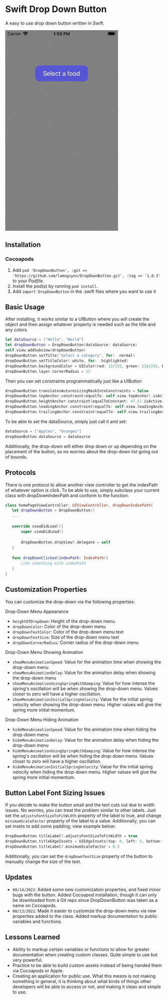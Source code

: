 # Swift Drop Down Button

A easy to use drop down button written in Swift.

![Demo](demoDropDown.gif)

## Installation

### Cocoapods
1. Add `pod 'DropDownButton', :git => 'https://github.com/lamnguynn/DropDownButton.git', :tag => '1.0.3' ` to your *Podfile*. 
2. Install the pod(s) by running `pod install`.
3. Add `import DropDownButton` in the .swift files where you want to use it

## Basic Usage
After installing, it works similar to a UIButton where you will create the object and then assign whatever property is needed such as the title and any colors.

```swift
let dataSource = ["Hello", "World"]
let dropDownButton = DropDownButton(dataSource: dataSource)
self.view.addSubview(dropDownButton)
dropDownButton.setTitle("Select a category", for: .normal)
dropDownButton.setTitleColor(.white, for: .highlighted)
dropDownButton.backgroundColor = UIColor(red: 32/255, green: 118/255, blue: 128/255, alpha: 1)
dropDownButton.layer.cornerRadius = 12
```

Then you can set constraints programmatically just like a UIButton

```swift
dropDownButton.translatesAutoresizingMaskIntoConstraints = false
dropDownButton.topAnchor.constraint(equalTo: self.view.topAnchor).isActive = true
dropDownButton.heightAnchor.constraint(equalToConstant: 47.5).isActive = true
dropDownButton.leadingAnchor.constraint(equalTo: self.view.leadingAnchor, constant: 10).isActive = true
dropDownButton.trailingAnchor.constraint(equalTo: self.view.trailingAnchor, constant: -10).isActive = true
```

To be able to set the dataSource, simply just call it and set:

```swift
dataSource = ["Apples", "Oranges"]
dropDownButton.dataSource = dataSource
```

Additionally, the drop-down will either drop down or up depending on the placement of the button, so no worries about the drop-down list going out of bounds.

## Protocols
There is one protocol to allow another view controller to get the indexPath of whatever option is click. To be able to use, simply subclass your current class with dropDownIndexPath and conform to the function.

 ```swift
 class homePageViewController: UIViewController, dropDownIndexPath{
    let dropDownButton = DropDownButton()
    ...
    
    override viewDidLoad(){
        super.viewDidLoad()
        
        dropDownButton.dropView?.delegate = self
    }
    
    func dropDownClicked(indexPath: IndexPath){
        //Do something with indexPath
    }
 }
 ```
 
## Customization Properties
You can customize the drop-down via the following properties:

Drop-Down Menu Appearance
* `heightOfDropDown`: Height of the drop-down menu. 
* `dropDownColor`: Color of the drop-down menu
* `dropDownTextColor`: Color of the drop-down menu text
* `dropDownTextSize`: Size of the drop-down menu text
* `dropDownCornerRadius`: Corner radius of the drop-down menu

Drop-Down Menu Showing Animation
* `showMenuAnimationSpeed`: Value for the animation time when showing the drop-down menu
* `showMenuAnimationDelay`: Value for the animation delay when showing the drop-down menu
* `showMenuAnimationUsingSpringWithDamping`: Value for how intense the spring's oscillation will be when showing the drop-down menu. Values closer to zero will have a higher oscillation.
* `showMenuAnimationInitialSpringVelocity`: Value for the initial spring velocity when showing the drop-down menu. Higher values will give the spring more initial momentum.

Drop-Down Menu Hiding Animation
* `hideMenuAnimationSpeed`: Value for the animation time when hiding the drop-down menu
* `hideMenuAnimationDelay`: Value for the animation delay when hiding the drop-down menu
* `hideMenuAnimationUsingSpringWithDamping`: Value for how intense the spring's oscillation will be when hiding the drop-down menu. Values closer to zero will have a higher oscillation.
* `hideMenuAnimationInitialSpringVelocity`: Value for the initial spring velocity when hiding the drop-down menu. Higher values will give the spring more initial momentum.

## Button Label Font Sizing Issues
If you decide to make the button small and the text cuts out due to width issues. No worries, you can treat the problem similar to other labels. Just set the `adjustsFontSizeToFitWidth` property of the label to true, and change `minimumScaleFactor` property of the label to a value. Additionally, you can set insets to add some padding; view example below:

```swift
dropDownButton.titleLabel?.adjustsFontSizeToFitWidth = true                         //Sets the auto-sizing font of the label on
dropDownButton.titleEdgeInsets = UIEdgeInsets(top: 0, left: 5, bottom: 0, right: 5) //Sets padding on the left and right side of the label
dropDownButton.titleLabel?.minimumScaleFactor = 0.3                                 //Sets the minimum scale factor of the label
```

Additionally, you can set the `dropDownTextSize` property of the button to manually change the size of the text.

## Updates
-  `08/14/2021`: Added some new customization properties, and fixed minor bugs with the button. Added Cocoapod installation, though it can only be downloaded from a Git repo since DropDownButton was taken as a name on Cocoapods.
-  `08/13/2021`: Made it easier to customize the drop-down menu via new properties added to the class. Added markup documentation to public variables and functions. 

## Lessons Learned
- Ability to markup certain variables or functions to allow for greater documentation when creating custom classes. Quite simple to use but very powerful. 
- Practice to be able to build custom assets instead of being handed them via Cocoapods or Apple.
- Creating an application for public use. What this means is not making something in general, it is thinking about what kinds of things other developers will be able to access or not, and making it clean and simple to use.
